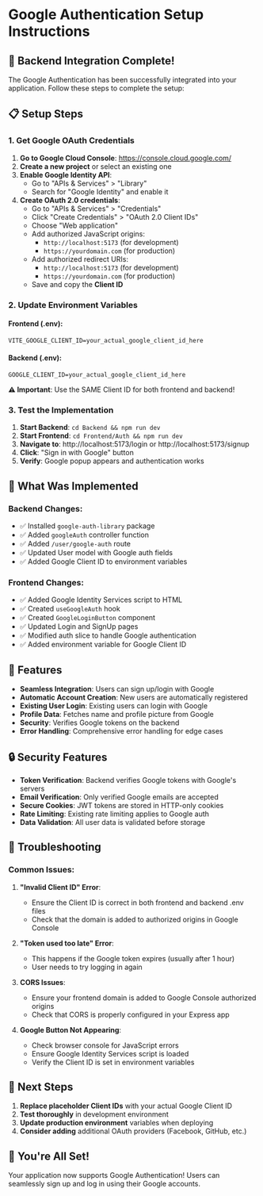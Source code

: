 # Google Authentication Setup Instructions

## 🚀 Backend Integration Complete!

The Google Authentication has been successfully integrated into your application. Follow these steps to complete the setup:

## 📋 Setup Steps

### 1. Get Google OAuth Credentials

1. **Go to Google Cloud Console**: https://console.cloud.google.com/
2. **Create a new project** or select an existing one
3. **Enable Google Identity API**:
   - Go to "APIs & Services" > "Library"
   - Search for "Google Identity" and enable it
4. **Create OAuth 2.0 credentials**:
   - Go to "APIs & Services" > "Credentials"
   - Click "Create Credentials" > "OAuth 2.0 Client IDs"
   - Choose "Web application"
   - Add authorized JavaScript origins:
     - `http://localhost:5173` (for development)
     - `https://yourdomain.com` (for production)
   - Add authorized redirect URIs:
     - `http://localhost:5173` (for development)
     - `https://yourdomain.com` (for production)
   - Save and copy the **Client ID**

### 2. Update Environment Variables

#### Frontend (.env):
```env
VITE_GOOGLE_CLIENT_ID=your_actual_google_client_id_here
```

#### Backend (.env):
```env
GOOGLE_CLIENT_ID=your_actual_google_client_id_here
```

**⚠️ Important**: Use the SAME Client ID for both frontend and backend!

### 3. Test the Implementation

1. **Start Backend**: `cd Backend && npm run dev`
2. **Start Frontend**: `cd Frontend/Auth && npm run dev`
3. **Navigate to**: http://localhost:5173/login or http://localhost:5173/signup
4. **Click**: "Sign in with Google" button
5. **Verify**: Google popup appears and authentication works

## 🔧 What Was Implemented

### Backend Changes:
- ✅ Installed `google-auth-library` package
- ✅ Added `googleAuth` controller function
- ✅ Added `/user/google-auth` route
- ✅ Updated User model with Google auth fields
- ✅ Added Google Client ID to environment variables

### Frontend Changes:
- ✅ Added Google Identity Services script to HTML
- ✅ Created `useGoogleAuth` hook
- ✅ Created `GoogleLoginButton` component
- ✅ Updated Login and SignUp pages
- ✅ Modified auth slice to handle Google authentication
- ✅ Added environment variable for Google Client ID

## 🎯 Features

- **Seamless Integration**: Users can sign up/login with Google
- **Automatic Account Creation**: New users are automatically registered
- **Existing User Login**: Existing users can login with Google
- **Profile Data**: Fetches name and profile picture from Google
- **Security**: Verifies Google tokens on the backend
- **Error Handling**: Comprehensive error handling for edge cases

## 🔒 Security Features

- **Token Verification**: Backend verifies Google tokens with Google's servers
- **Email Verification**: Only verified Google emails are accepted
- **Secure Cookies**: JWT tokens are stored in HTTP-only cookies
- **Rate Limiting**: Existing rate limiting applies to Google auth
- **Data Validation**: All user data is validated before storage

## 🐛 Troubleshooting

### Common Issues:

1. **"Invalid Client ID" Error**:
   - Ensure the Client ID is correct in both frontend and backend .env files
   - Check that the domain is added to authorized origins in Google Console

2. **"Token used too late" Error**:
   - This happens if the Google token expires (usually after 1 hour)
   - User needs to try logging in again

3. **CORS Issues**:
   - Ensure your frontend domain is added to Google Console authorized origins
   - Check that CORS is properly configured in your Express app

4. **Google Button Not Appearing**:
   - Check browser console for JavaScript errors
   - Ensure Google Identity Services script is loaded
   - Verify the Client ID is set in environment variables

## 📝 Next Steps

1. **Replace placeholder Client IDs** with your actual Google Client ID
2. **Test thoroughly** in development environment
3. **Update production environment** variables when deploying
4. **Consider adding** additional OAuth providers (Facebook, GitHub, etc.)

## 🎉 You're All Set!

Your application now supports Google Authentication! Users can seamlessly sign up and log in using their Google accounts.